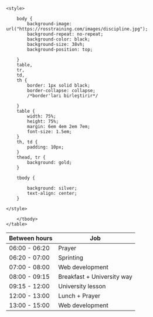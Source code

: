 <!DOCTYPE html>

<head>
    <title>My Day Routine</title>
    <meta charset="UTF-8" />
    <meta content="device-width, initial-scale = 1.0" />

    <style>
        
        body {
            background-image: url("https://rosstraining.com/images/discipline.jpg");
            background-repeat: no-repeat;
            background-color: black;
            background-size: 38vh;
            background-position: top;

        }
        table,
        tr,
        td,
        th {
            border: 1px solid black;
            border-collapse: collapse;
            /*border'ları birleştirir*/

        }
        table {
            width: 75%;
            height: 75%;
            margin: 6em 4em 2em 7em;
            font-size: 1.5em;
        }
        th, td {
            padding: 10px;
        }
        thead, tr {
            background: gold;
        }

        tbody {
            
            background: silver;
            text-align: center;
        }

    </style>

<body>
    <table>
        <thead>
            <tr>
                <th>Between hours</th>
                <th>Job</th>
            </tr>
        </thead>
        <tbody>
            <tr>
                <td>06:00 - 06:20</td>
                <td>Prayer</td>
            </tr>
            <tr>
                <td>06:20 - 07:00</td>
                <td>Sprinting</td>
            </tr>
           <tr>
            <td>07:00 - 08:00</td>
            <td>Web development</td>
           </tr>
           <tr>
            <td>08:00 - 09:15</td>
            <td>Breakfast + University way </td>
           </tr>
           <tr>
            <td>09:15 - 12:00</td>
            <td>University lesson</td>
           </tr>
           <tr>
            <td>12:00 - 13:00</td>
            <td>Lunch + Prayer</td>
           </tr>
           <tr>
            <td>13:00 - 15:00</td>
            <td>Web development</td>
           </tr>


        </tbody>
    </table>
</body>

</head>
